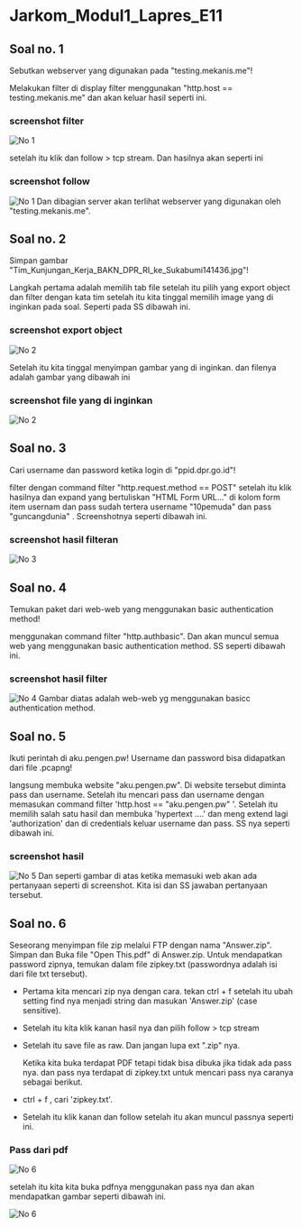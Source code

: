 # Jarkom_Modul1_Lapres_E11

## Soal no. 1

Sebutkan webserver yang digunakan pada "testing.mekanis.me"!

Melakukan filter di display filter menggunakan "http.host == testing.mekanis.me" dan akan keluar hasil seperti ini.

### screenshot filter
![No 1](/Screenshot/1A.PNG)

setelah itu klik dan follow > tcp stream. Dan hasilnya akan seperti ini

### screenshot follow
![No 1](/Screenshot/1B.PNG)
Dan dibagian server akan terlihat webserver yang digunakan oleh "testing.mekanis.me".

## Soal no. 2

Simpan gambar "Tim_Kunjungan_Kerja_BAKN_DPR_RI_ke_Sukabumi141436.jpg"!

Langkah pertama adalah memilih tab file setelah itu pilih yang export object dan filter dengan kata tim setelah itu kita tinggal memilih image yang di inginkan pada soal. Seperti pada SS dibawah ini.

### screenshot export object
![No 2](/screenshot/2.PNG)

Setelah itu kita tinggal menyimpan gambar yang di inginkan. dan filenya adalah gambar yang dibawah ini

### screenshot file yang di inginkan
![No 2](/screenshot/2B.jpg)

## Soal no. 3

Cari username dan password ketika login di "ppid.dpr.go.id"!

filter dengan command filter "http.request.method == POST" 
setelah itu klik hasilnya dan expand yang bertuliskan "HTML Form URL..." 
di kolom form item usernam dan pass sudah tertera username "10pemuda" dan pass "guncangdunia" . 
Screenshotnya seperti dibawah ini.

### screenshot hasil filteran
![No 3](/screenshot/3.PNG)


## Soal no. 4

Temukan paket dari web-web yang menggunakan basic authentication method!

menggunakan command filter "http.authbasic". Dan akan muncul semua web yang menggunakan basic authentication method. SS seperti dibawah ini.

### screenshot hasil filter
![No 4](screeenshot/4b.PNG)
Gambar diatas adalah web-web yg menggunakan basicc authentication method.

## Soal no. 5

Ikuti perintah di aku.pengen.pw! Username dan password bisa didapatkan dari file .pcapng!

langsung membuka website "aku.pengen.pw". Di website tersebut diminta pass dan username. 
Setelah itu mencari pass dan username dengan memasukan command filter 'http.host == "aku.pengen.pw" '. 
Setelah itu memilih salah satu hasil dan membuka 'hypertext ....' dan meng extend lagi 'authorization' dan di credentials keluar username dan pass.
SS nya seperti dibawah ini.

### screenshot hasil
![No 5](/screenshot/5.PNG)
Dan seperti gambar di atas ketika memasuki web akan ada pertanyaan seperti di screenshot. Kita isi dan SS jawaban pertanyaan tersebut.

## Soal no. 6

Seseorang menyimpan file zip melalui FTP dengan nama "Answer.zip". Simpan dan Buka file "Open This.pdf" di Answer.zip. Untuk mendapatkan password zipnya, temukan dalam file zipkey.txt (passwordnya adalah isi dari file txt tersebut).

* Pertama kita mencari zip nya dengan cara. tekan ctrl + f setelah itu ubah setting find nya menjadi string dan masukan 'Answer.zip' (case sensitive). 
* Setelah itu kita klik kanan hasil nya dan pilih 
follow > tcp stream
* Setelah itu save file as raw. Dan jangan lupa ext ".zip" nya. 

	Ketika kita buka terdapat PDF tetapi tidak bisa dibuka jika tidak ada pass nya. dan pass nya terdapat di zipkey.txt untuk mencari pass nya caranya sebagai berikut.

* ctrl + f , cari 'zipkey.txt'.
* Setelah itu klik kanan dan follow setelah itu akan muncul passnya seperti ini. 

### Pass dari pdf
![No 6](screenshot/6A.PNG)

setelah itu kita kita buka pdfnya menggunakan pass nya dan akan mendapatkan gambar seperti dibawah ini.

![No 6](screenshot/6.PNG)

